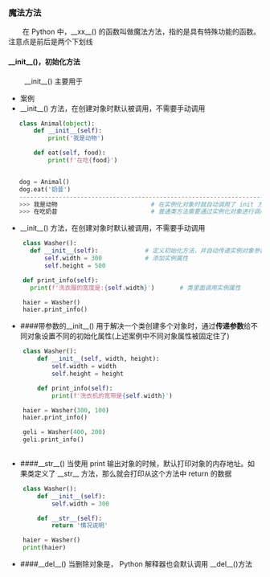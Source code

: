 ### 魔法方法
 &emsp;&emsp;在 Python 中，\_\_xx__() 的函数叫做魔法方法，指的是具有特殊功能的函数。注意点是前后是两个下划线
 
#### \_\_init__()，初始化方法
&emsp;&emsp; \_\_init\_\_() 主要用于
  
* 案例
 * \_\_init__() 方法，在创建对象时默认被调用，不需要手动调用

 ```python
    class Animal(object):
        def __init__(self):
            print('我是动物')

        def eat(self, food):
            print(f'在吃{food}')


    dog = Animal()
    dog.eat('奶昔')
    -----------------------------------------------------------------------------
    >>> 我是动物                          # 在实例化对象时就自动调用了 init 方法
    >>> 在吃奶昔                          # 普通类方法需要通过实例化对象进行调用

 ```
 
 * \_\_init__() 方法，在创建对象时默认被调用，不需要手动调用





  
  
```python
    class Washer():
      def __init__(self):             # 定义初始化方法，并自动传递实例对象参数 self
          self.width = 300            # 添加实例属性
          self.height = 500

    def print_info(self):
      print(f'洗衣服的宽度是:{self.width}')       # 类里面调用实例属性

    haier = Washer()
    haier.print_info()
```
  
* ####带参数的\_\_init__()
用于解决一个类创建多个对象时，通过**传递参数**给不同对象设置不同的初始化属性(上述案例中不同对象属性被固定住了)

```python
    class Washer():
        def __init__(self, width, height):
            self.width = width
            self.height = height

        def print_info(self):
            print(f'洗衣机的宽带是{self.width}')

    haier = Washer(300, 100)
    haier.print_info()

    geli = Washer(400, 200)
    geli.print_info()
      
```

* ####\_\_str__()
当使用 print 输出对象的时候，默认打印对象的内存地址。如果类定义了 \_\_str__ 方法，那么就会打印从这个方法中 return 的数据



```python
    class Washer():
        def __init__(self):
            self.width = 300

        def __str__(self):
            return '情况说明'

    haier = Washer()
    print(haier)

```

* ####\_\_del__()
当删除对象是， Python 解释器也会默认调用 \_\_del__()方法











